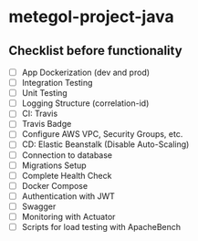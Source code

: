 # metegol-project-java

## Checklist before functionality
- [ ] App Dockerization (dev and prod)
- [ ] Integration Testing
- [ ] Unit Testing
- [ ] Logging Structure (correlation-id)
- [ ] CI: Travis
- [ ] Travis Badge
- [ ] Configure AWS VPC, Security Groups, etc.
- [ ] CD: Elastic Beanstalk (Disable Auto-Scaling)
- [ ] Connection to database
- [ ] Migrations Setup
- [ ] Complete Health Check
- [ ] Docker Compose
- [ ] Authentication with JWT
- [ ] Swagger
- [ ] Monitoring with Actuator
- [ ] Scripts for load testing with ApacheBench
